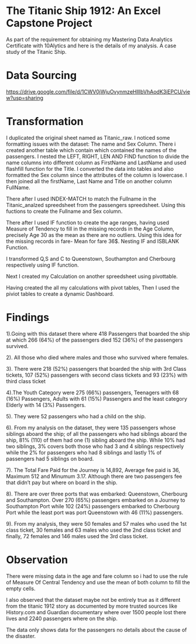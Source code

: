 # The Titanic Ship 1912: An Excel Capstone Project

As part of the requirement for obtaining my Mastering Data Analytics Certificate with 10Alytics and here is the details of my analysis. A case study of the Titanic Ship. 

# Data Sourcing 
https://drive.google.com/file/d/1CWV0jWjuOvynmzeHIllbVhAodK3iEPCU/view?usp=sharing

# Transformation

I duplicated the original sheet named as Titanic_raw. I noticed some formatting issues with the dataset: The name and Sex Column. There i created another table which contain which contained the names of the passengers. I nested the LEFT, RIGHT, LEN AND FIND function to divide the name columns into different column as FirstName and LastName and used flashfill function for the Title. 
I converted the data into tables and also formatted the Sex column since the attributes of the column is lowercase. I then joined all the firstName, Last Name and Title on another column FullName. 

There after I used INDEX-MATCH to match the Fullname in the Titanic_analzed spreedsheet from the passengers spreedsheet. Using this fuctions to create the Fullname and Sex column. 

There after I used IF function to create the age ranges, having used Measure of Tendency to fill in the missing records in the Age Column, precisely Age 30 as the mean as there are no outliers. Using this idea for the missing records in fare- Mean for fare 36$. Nesting IF and ISBLANK Function.

I transformed Q,S and C to Queenstown, Southampton and Cherbourg respectively using IF function.

Next I created my Calculation on another spreedsheet using pivottable.

Having created the all my calculations with pivot tables, Then I used the piviot tables to create a dynamic Dashboard.


# Findings 

1).Going with this dataset there where 418 Passengers that boarded the ship at which 266 (64%) of the passengers died 152 (36%) of the passengers survived.

2). All those who died where males and those who survived where females.

3). There were 218 (52%) passengers that boarded the ship with 3rd Class tickets, 107 (52%) passengers with second class tickets and 93 (23%) with third class ticket

4).The Youth Category were 275 (66%) passengers, Teenagers with 68 (16%) Passengers, Adults with 61 (15%) Passengers and the least category Elderly with 14 (3%) Passengers.

5). They were 52 passengers who had a child on the ship.

6). From my analysis on the dataset, they were 135 passengers whose siblings aboard the ship; of all the passengers who had siblings aboard the ship, 81% (110) of them had one (1) sibling aboard the ship. While 10% had two siblings, 3% covers both those who had 3 and 4 siblings respectively while the 2% for passengers who had 8 siblings and lastly 1% of passengers had 5 siblings on board.

7). The Total Fare Paid for the Journey is 14,892, Average fee paid is 36, Maximum 512 and Minumum 3.17. Although there are two passengers fee that didn’t pay but where on board in the ship.	

8). There are over three ports that was embarked: Queenstown, Cherbourg and Southampton. Over 270 (65%) passengers embarked on a Journey to Southampton Port while 102 (24%) passengers embarked to Cherbourg Port while the least port was port Queenstown with 46 (11%) passengers.

9). From my analysis, they were 50 females and 57 males who used the 1st class ticket, 30 females and 63 males who used the 2nd class ticket and finally, 72 females and 146 males used the 3rd class ticket.

# Observation
There were missing data in the age and fare column so i had to use the rule of Measure Of Central Tendency and use the mean of both column to fill the empty cells. 

I also observed that the dataset maybe not be entirely true as it different from the titanic 1912 story as documented by more trusted sources like History.com and Guardian documentary where over 1500 people lost there lives and 2240 passengers where on the ship. 

The data only shows data for the passengers no details about the cause of the disaster.

